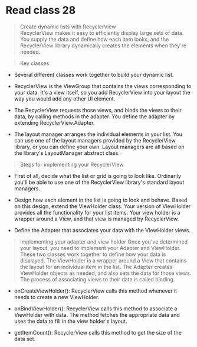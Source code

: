 # Read class 28

> Create dynamic lists with RecyclerView   
 RecyclerView makes it easy to efficiently display large sets of data. You supply the data and define how each item looks, and the RecyclerView library dynamically creates the elements when they're needed.

> Key classes
- Several different classes work together to build your dynamic list.

- RecyclerView is the ViewGroup that contains the views corresponding to your data. It's a view  itself, so you add RecyclerView into your layout the way you would add any other UI element.

- The RecyclerView requests those views, and binds the views to their data, by calling methods  in the adapter. You define the adapter by extending RecyclerView.Adapter.

- The layout manager arranges the individual elements in your list. You can use one of the layout managers provided by the RecyclerView library, or you can define your own. Layout managers are all based on the library's LayoutManager abstract class.

> Steps for implementing your RecyclerView
 - First of all, decide what the list or grid is going to look like. Ordinarily you'll be able to use one of the RecyclerView library's standard layout managers.

 - Design how each element in the list is going to look and behave. Based on this design, extend the ViewHolder class. Your version of ViewHolder provides all the functionality for your list items. Your view holder is a wrapper around a View, and that view is managed by RecyclerView.

 - Define the Adapter that associates your data with the ViewHolder views.

> Implementing your adapter and view holder
 Once you've determined your layout, you need to implement your Adapter and ViewHolder. These two classes work together to define how your data is displayed. The ViewHolder is a wrapper around a View that contains the layout for an individual item in the list. The Adapter creates ViewHolder objects as needed, and also sets the data for those views. The process of associating views to their data is called binding.

 - onCreateViewHolder(): RecyclerView calls this method whenever it needs to create a new ViewHolder.

 - onBindViewHolder(): RecyclerView calls this method to associate a ViewHolder with data. The method fetches the appropriate data and uses the data to fill in the view holder's layout.

 - getItemCount(): RecyclerView calls this method to get the size of the data set. 